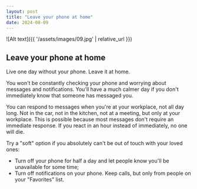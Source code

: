 ```yaml
---
layout: post
title: "Leave your phone at home"
date: 2024-08-09
---
```


![Alt text]({{ '/assets/images/09.jpg' | relative_url }})

## Leave your phone at home

Live one day without your phone. Leave it at home.

You won't be constantly checking your phone and worrying about messages and notifications. You'll have a much calmer day if you don't immediately know that someone has messaged you.

You can respond to messages when you're at your workplace, not all day long. Not in the car, not in the kitchen, not at a meeting, but only at your workplace. This is possible because most messages don't require an immediate response. If you react in an hour instead of immediately, no one will die.

Try a "soft" option if you absolutely can't be out of touch with your loved ones:
- Turn off your phone for half a day and let people know you'll be unavailable for some time;
- Turn off notifications on your phone. Keep calls, but only from people on your "Favorites" list.